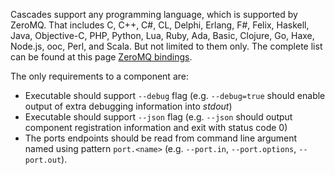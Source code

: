 Cascades support any programming language, which is supported by ZeroMQ. That includes C, C++, C#, CL, Delphi, Erlang, F#, Felix, Haskell, Java, Objective-C, PHP, Python, Lua, Ruby, Ada, Basic, Clojure, Go, Haxe, Node.js, ooc, Perl, and Scala. But not limited to them only. The complete list can be found at this page [ZeroMQ bindings](http://zeromq.org/bindings:_start). 

The only requirements to a component are:

 * Executable should support `--debug` flag (e.g. `--debug=true` should enable output of extra debugging information into _stdout_)
 * Executable should support `--json` flag (e.g. `--json` should output component registration information and exit with status code 0)
 * The ports endpoints should be read from command line argument named using pattern `port.<name>` (e.g. `--port.in`, `--port.options`, `--port.out`).
